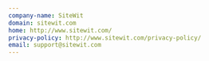 ```yaml
---
company-name: SiteWit
domain: sitewit.com
home: http://www.sitewit.com/
privacy-policy: http://www.sitewit.com/privacy-policy/
email: support@sitewit.com
---
```




